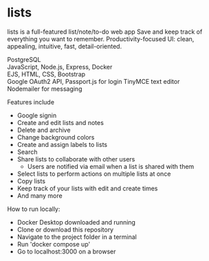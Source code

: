 # **lists**

lists is a full-featured list/note/to-do web app
Save and keep track of everything you want to remember.
Productivity-focused UI: clean, appealing, intuitive, fast, detail-oriented. 

PostgreSQL  
JavaScript, Node.js, Express, Docker    
EJS, HTML, CSS, Bootstrap     
Google OAuth2 API, Passport.js for login
TinyMCE text editor  
Nodemailer for messaging  


Features include  
- Google signin
- Create and edit lists and notes
- Delete and archive
- Change background colors
- Create and assign labels to lists
- Search
- Share lists to collaborate with other users
    - Users are notified via email when a list is shared with them
- Select lists to perform actions on multiple lists at once
- Copy lists
- Keep track of your lists with edit and create times
- And many more

How to run locally:  
- Docker Desktop downloaded and running
- Clone or download this repository
- Navigate to the project folder in a terminal
- Run 'docker compose up'
- Go to localhost:3000 on a browser
